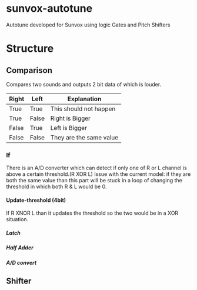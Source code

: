 # sunvox-autotune
Autotune developed for Sunvox using logic Gates and Pitch Shifters

# Structure

## Comparison
Compares two sounds and outputs 2 bit data of which is louder.

| Right | Left  | Explanation             |
|-------|-------|-------------------------|
| True  | True  | This should not happen  |
| True  | False | Right is Bigger         |
| False | True  | Left is Bigger          |
| False | False | They are the same value |

### If
There is an A/D converter which can detect if only one of R or L channel is above a certain threshold.(R XOR L)
Issue with the current model: if they are both the same value than this part will be stuck in a loop of changing the threshold in which both R & L would be 0.
#### Update-threshold (4bit)
If R XNOR L than it updates the threshold so the two would be in a XOR situation.
##### Latch
##### Half Adder
##### A/D convert

## Shifter

###
